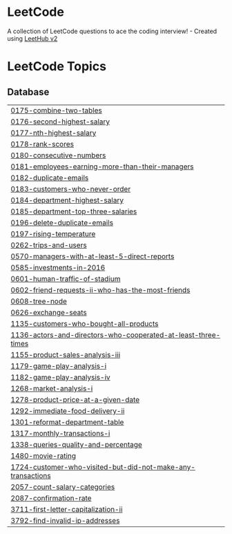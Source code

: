 # LeetCode
A collection of LeetCode questions to ace the coding interview! - Created using [LeetHub v2](https://github.com/arunbhardwaj/LeetHub-2.0)

<!---LeetCode Topics Start-->
# LeetCode Topics
## Database
|  |
| ------- |
| [0175-combine-two-tables](https://github.com/bacpew2108/LeetCode/tree/master/0175-combine-two-tables) |
| [0176-second-highest-salary](https://github.com/bacpew2108/LeetCode/tree/master/0176-second-highest-salary) |
| [0177-nth-highest-salary](https://github.com/bacpew2108/LeetCode/tree/master/0177-nth-highest-salary) |
| [0178-rank-scores](https://github.com/bacpew2108/LeetCode/tree/master/0178-rank-scores) |
| [0180-consecutive-numbers](https://github.com/bacpew2108/LeetCode/tree/master/0180-consecutive-numbers) |
| [0181-employees-earning-more-than-their-managers](https://github.com/bacpew2108/LeetCode/tree/master/0181-employees-earning-more-than-their-managers) |
| [0182-duplicate-emails](https://github.com/bacpew2108/LeetCode/tree/master/0182-duplicate-emails) |
| [0183-customers-who-never-order](https://github.com/bacpew2108/LeetCode/tree/master/0183-customers-who-never-order) |
| [0184-department-highest-salary](https://github.com/bacpew2108/LeetCode/tree/master/0184-department-highest-salary) |
| [0185-department-top-three-salaries](https://github.com/bacpew2108/LeetCode/tree/master/0185-department-top-three-salaries) |
| [0196-delete-duplicate-emails](https://github.com/bacpew2108/LeetCode/tree/master/0196-delete-duplicate-emails) |
| [0197-rising-temperature](https://github.com/bacpew2108/LeetCode/tree/master/0197-rising-temperature) |
| [0262-trips-and-users](https://github.com/bacpew2108/LeetCode/tree/master/0262-trips-and-users) |
| [0570-managers-with-at-least-5-direct-reports](https://github.com/bacpew2108/LeetCode/tree/master/0570-managers-with-at-least-5-direct-reports) |
| [0585-investments-in-2016](https://github.com/bacpew2108/LeetCode/tree/master/0585-investments-in-2016) |
| [0601-human-traffic-of-stadium](https://github.com/bacpew2108/LeetCode/tree/master/0601-human-traffic-of-stadium) |
| [0602-friend-requests-ii-who-has-the-most-friends](https://github.com/bacpew2108/LeetCode/tree/master/0602-friend-requests-ii-who-has-the-most-friends) |
| [0608-tree-node](https://github.com/bacpew2108/LeetCode/tree/master/0608-tree-node) |
| [0626-exchange-seats](https://github.com/bacpew2108/LeetCode/tree/master/0626-exchange-seats) |
| [1135-customers-who-bought-all-products](https://github.com/bacpew2108/LeetCode/tree/master/1135-customers-who-bought-all-products) |
| [1136-actors-and-directors-who-cooperated-at-least-three-times](https://github.com/bacpew2108/LeetCode/tree/master/1136-actors-and-directors-who-cooperated-at-least-three-times) |
| [1155-product-sales-analysis-iii](https://github.com/bacpew2108/LeetCode/tree/master/1155-product-sales-analysis-iii) |
| [1179-game-play-analysis-i](https://github.com/bacpew2108/LeetCode/tree/master/1179-game-play-analysis-i) |
| [1182-game-play-analysis-iv](https://github.com/bacpew2108/LeetCode/tree/master/1182-game-play-analysis-iv) |
| [1268-market-analysis-i](https://github.com/bacpew2108/LeetCode/tree/master/1268-market-analysis-i) |
| [1278-product-price-at-a-given-date](https://github.com/bacpew2108/LeetCode/tree/master/1278-product-price-at-a-given-date) |
| [1292-immediate-food-delivery-ii](https://github.com/bacpew2108/LeetCode/tree/master/1292-immediate-food-delivery-ii) |
| [1301-reformat-department-table](https://github.com/bacpew2108/LeetCode/tree/master/1301-reformat-department-table) |
| [1317-monthly-transactions-i](https://github.com/bacpew2108/LeetCode/tree/master/1317-monthly-transactions-i) |
| [1338-queries-quality-and-percentage](https://github.com/bacpew2108/LeetCode/tree/master/1338-queries-quality-and-percentage) |
| [1480-movie-rating](https://github.com/bacpew2108/LeetCode/tree/master/1480-movie-rating) |
| [1724-customer-who-visited-but-did-not-make-any-transactions](https://github.com/bacpew2108/LeetCode/tree/master/1724-customer-who-visited-but-did-not-make-any-transactions) |
| [2057-count-salary-categories](https://github.com/bacpew2108/LeetCode/tree/master/2057-count-salary-categories) |
| [2087-confirmation-rate](https://github.com/bacpew2108/LeetCode/tree/master/2087-confirmation-rate) |
| [3711-first-letter-capitalization-ii](https://github.com/bacpew2108/LeetCode/tree/master/3711-first-letter-capitalization-ii) |
| [3792-find-invalid-ip-addresses](https://github.com/bacpew2108/LeetCode/tree/master/3792-find-invalid-ip-addresses) |
<!---LeetCode Topics End-->